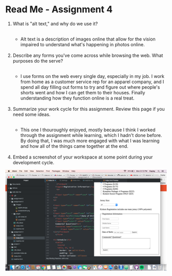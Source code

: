 <h1>Read Me - Assignment 4</h1>

<ol><li>What is "alt text," and why do we use it?</li><br>
<ul><li>Alt text is a description of images online that allow for the vision impaired to understand what's happening in photos online. </li></ul><br>
<li>Describe any forms you've come across while browsing the web. What purposes do the serve?</li><br>
<ul><li>I use forms on the web every single day, especially in my job. I work  from home as a customer service rep for an apparel company, and I spend all day filling out forms to try and figure out where people's shorts went and how I can get them to their houses. Finally understanding how they function online is a real treat.</li></ul><br>
<li>Summarize your work cycle for this assignment. Review this page if you need some ideas.</li><br>
<ul><li>This one I thouroughly enjoyed, mostly because I think I worked through the assignment while learning, which I hadn't done before. By doing that, I was much more engaged with what I was learning and how all of the things came together at the end.</li></ul><br>
<li>Embed a screenshot of your workspace at some point during your development cycle.</li></ol>
<img src="./images/screenshot5.png">
